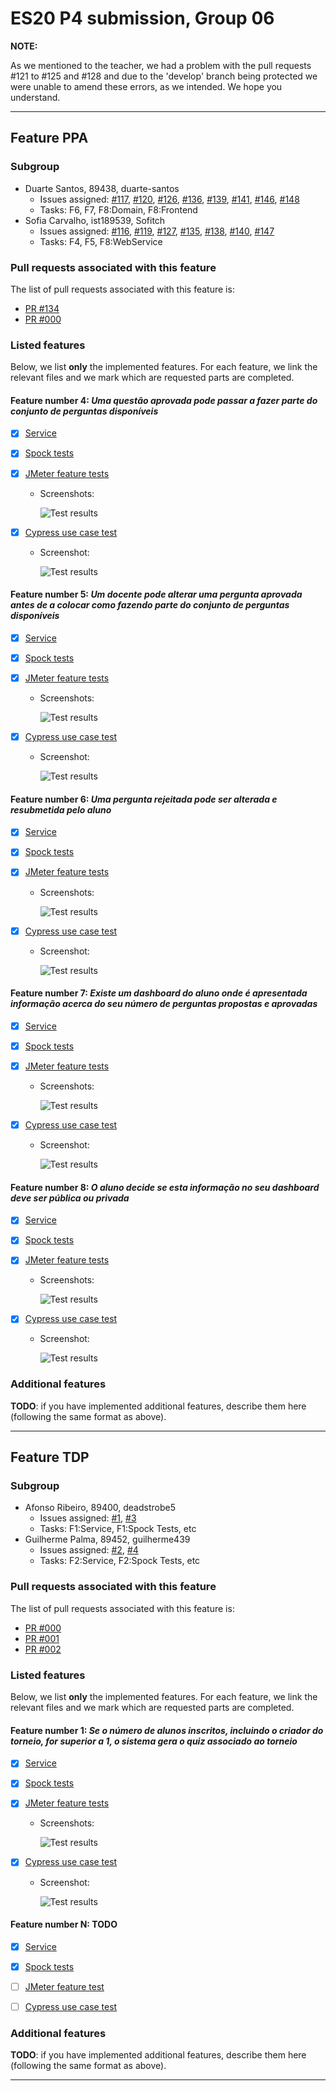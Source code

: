 # ES20 P4 submission, Group 06

**NOTE:**

As we mentioned to the teacher, we had a problem with the pull requests #121 to #125 and #128 and due to the 'develop' branch being protected we were unable to amend these errors, as we intended. We hope you understand.


---

## Feature PPA

### Subgroup

 - Duarte Santos, 89438, duarte-santos
   + Issues assigned: [#117](https://github.com/tecnico-softeng/es20al_06-project/issues/117), [#120](https://github.com/tecnico-softeng/es20al_06-project/issues/120), [#126](https://github.com/tecnico-softeng/es20al_06-project/issues/126), [#136](https://github.com/tecnico-softeng/es20al_06-project/issues/136), [#139](https://github.com/tecnico-softeng/es20al_06-project/issues/139), [#141](https://github.com/tecnico-softeng/es20al_06-project/issues/141), [#146](https://github.com/tecnico-softeng/es20al_06-project/issues/146), [#148](https://github.com/tecnico-softeng/es20al_06-project/issues/148)  
   + Tasks: F6, F7, F8:Domain, F8:Frontend
 - Sofia Carvalho, ist189539, Sofitch
   + Issues assigned: [#116](https://github.com/tecnico-softeng/es20al_06-project/issues/116), [#119](https://github.com/tecnico-softeng/es20al_06-project/issues/119), [#127](https://github.com/tecnico-softeng/es20al_06-project/issues/127), [#135](https://github.com/tecnico-softeng/es20al_06-project/issues/135), [#138](https://github.com/tecnico-softeng/es20al_06-project/issues/138), [#140](https://github.com/tecnico-softeng/es20al_06-project/issues/140), [#147](https://github.com/tecnico-softeng/es20al_06-project/issues/147)
   + Tasks: F4, F5, F8:WebService
 
### Pull requests associated with this feature

The list of pull requests associated with this feature is:

 - [PR #134](https://github.com/tecnico-softeng/es20al_06-project/pull/134)
 - [PR #000](https://github.com)


### Listed features

Below, we list **only** the implemented features. For each feature, we link the relevant files and we mark which are requested parts are completed.

#### Feature number 4: _Uma questão aprovada pode passar a fazer parte do conjunto de perguntas disponíveis_

 - [x] [Service](https://github.com)
 - [x] [Spock tests](https://github.com)
 - [x] [JMeter feature tests](https://github.com)
   + Screenshots:
      
     ![Test results](P4_images/ppa_jmeter_f4.png)
     
 - [x] [Cypress use case test](https://github.com)
   + Screenshot: 
   
     ![Test results](P4_images/ppa_cypress_f4.png)

#### Feature number 5: _Um docente pode alterar uma pergunta aprovada antes de a colocar como fazendo parte do conjunto de perguntas disponíveis_

 - [x] [Service](https://github.com)
 - [x] [Spock tests](https://github.com)
 - [x] [JMeter feature tests](https://github.com)
   + Screenshots:
      
     ![Test results](P4_images/ppa_jmeter_f5.png)
     
 - [x] [Cypress use case test](https://github.com)
   + Screenshot: 
   
     ![Test results](P4_images/ppa_cypress_f5.png)
     
#### Feature number 6: _Uma pergunta rejeitada pode ser alterada e resubmetida pelo aluno_

  - [x] [Service](https://github.com/tecnico-softeng/es20al_06-project/blob/P4/backend/src/main/java/pt/ulisboa/tecnico/socialsoftware/tutor/student_question/StudentQuestionService.java#L189)
  - [x] [Spock tests](https://github.com/tecnico-softeng/es20al_06-project/blob/P4/backend/src/test/groovy/pt/ulisboa/tecnico/socialsoftware/tutor/student_question/service/EditRejectedStudentQuestionServiceSpockTest.groovy)
  - [x] [JMeter feature tests](https://github.com/tecnico-softeng/es20al_06-project/blob/P4/backend/jmeter/studentQuestion/WSEditStudentQuestionAsStudentTest.jmx)
    + Screenshots:
      
      ![Test results](P4_images/ppa_jmeter_f6.png)
     
  - [x] [Cypress use case test](https://github.com/tecnico-softeng/es20al_06-project/blob/P4/frontend/tests/e2e/specs/studentQuestion/editStudentQuestion.js)
    + Screenshot: 
   
      ![Test results](P4_images/ppa_cypress_f6.png)

#### Feature number 7: _Existe um dashboard do aluno onde é apresentada informação acerca do seu número de perguntas propostas e aprovadas_

 - [x] [Service](https://github.com/tecnico-softeng/es20al_06-project/blob/P4/backend/src/main/java/pt/ulisboa/tecnico/socialsoftware/tutor/student_question/StudentQuestionService.java#L213)
 - [x] [Spock tests](https://github.com/tecnico-softeng/es20al_06-project/blob/P4/backend/src/test/groovy/pt/ulisboa/tecnico/socialsoftware/tutor/student_question/service/GetSQDashboardServiceSpockTest.groovy)
 - [x] [JMeter feature tests](https://github.com/tecnico-softeng/es20al_06-project/blob/P4/backend/jmeter/studentQuestion/WSGetSQDashboardTest.jmx)
   + Screenshots:
      
     ![Test results](P4_images/ppa_jmeter_f7.png)
     
 - [x] [Cypress use case test](https://github.com/tecnico-softeng/es20al_06-project/blob/P4/frontend/tests/e2e/specs/studentQuestion/dashboardStudentQuestion.js)
   + Screenshot: 
   
     ![Test results](P4_images/ppa_cypress_f7.png)

#### Feature number 8: _O aluno decide se esta informação no seu dashboard deve ser pública ou privada_

 - [x] [Service](https://github.com)
 - [x] [Spock tests](https://github.com)
 - [x] [JMeter feature tests](https://github.com)
   + Screenshots:
      
     ![Test results](P4_images/ppa_jmeter_f8.png)
     
 - [x] [Cypress use case test](https://github.com)
   + Screenshot: 
   
     ![Test results](P4_images/ppa_cypress_f8.png)

### Additional features

**TODO**: if you have implemented additional features, describe them here (following the same format as above).


---

## Feature TDP

### Subgroup

 - Afonso Ribeiro, 89400, deadstrobe5
   + Issues assigned: [#1](https://github.com), [#3](https://github.com)
   + Tasks: F1:Service, F1:Spock Tests, etc
 - Guilherme Palma, 89452, guilherme439
   + Issues assigned: [#2](https://github.com), [#4](https://github.com)
   + Tasks: F2:Service, F2:Spock Tests, etc
 
### Pull requests associated with this feature

The list of pull requests associated with this feature is:

 - [PR #000](https://github.com)
 - [PR #001](https://github.com)
 - [PR #002](https://github.com)


### Listed features

Below, we list **only** the implemented features. For each feature, we link the relevant files and we mark which are requested parts are completed.

#### Feature number 1: _Se o número de alunos inscritos, incluindo o criador do torneio, for superior a 1, o sistema gera o quiz associado ao torneio_

 - [x] [Service](https://github.com)
 - [x] [Spock tests](https://github.com)
 - [x] [JMeter feature tests](https://github.com)
   + Screenshots:
      
     ![Test results](https://raw.githubusercontent.com/tecnico-softeng/templates/master/sprints/p2-images/jmeter_create_1.png)
     
 - [x] [Cypress use case test](https://github.com)
   + Screenshot: 
   
     ![Test results](https://raw.githubusercontent.com/tecnico-softeng/templates/master/sprints/p3-images/cypress_results.png)

#### Feature number N: **TODO**

 - [x] [Service](https://github.com)
 - [x] [Spock tests](https://github.com)
 - [ ] [JMeter feature test](https://github.com)
 - [ ] [Cypress use case test](https://github.com)


### Additional features

**TODO**: if you have implemented additional features, describe them here (following the same format as above).


---
